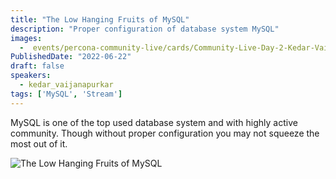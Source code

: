 ```yaml
---
title: "The Low Hanging Fruits of MySQL"
description: "Proper configuration of database system MySQL"
images:
  -  events/percona-community-live/cards/Community-Live-Day-2-Kedar-Vaijanapurkar.jpg
PublishedDate: "2022-06-22"
draft: false
speakers:
  - kedar_vaijanapurkar
tags: ['MySQL', 'Stream']
---
```


MySQL is one of the top used database system and with highly active community. Though without proper configuration you may not squeeze the most out of it.

![The Low Hanging Fruits of MySQL](events/percona-community-live/cards/Community-Live-Day-2-Kedar-Vaijanapurkar.jpg)